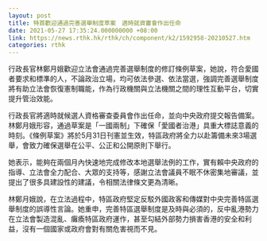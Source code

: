 ```yaml
---
layout: post
title: 特首歡迎通過完善選舉制度草案　適時就資審會作出任命
date: 2021-05-27 17:35:24.000000000 +08:00
link: https://news.rthk.hk/rthk/ch/component/k2/1592958-20210527.htm
categories: rthk
---
```


行政長官林鄭月娥歡迎立法會通過完善選舉制度的修訂條例草案，她說，符合愛國者要求和標準的人，不論政治立場，均可依法參選、依法當選，強調完善選舉制度將有助立法會恢復憲制職能，作為行政機關與立法機關之間的理性互動平台，切實提升管治效能。

行政長官將適時就候選人資格審查委員會作出任命，並向中央政府提交報告備案。林鄭月娥形容，通過草案是「一國兩制」下確保「愛國者治港」具重大標誌意義的時刻。《條例草案》將於5月31日刊憲並生效，特區政府將全力以赴籌備未來3場選舉，會致力確保選舉在公平、公正和公開原則下舉行。

她表示，能夠在兩個月內快速地完成修改本地選舉法例的工作，實有賴中央政府的指導、立法會全力配合、大眾的支持等，感謝立法會議員不眠不休密集地審議，並提出了很多具建設性的建議，令相關法律條文更為清晰。

林鄭月娥說，在立法過程中，特區政府堅定反駁外國政客和傳媒對中央完善特區選舉制度的誤導性言論。她重申，完善特區選舉制度是及時與必須的，反中亂港勢力在立法會製造混亂、癱瘓特區政府運作，甚至勾結外部勢力損害香港的安全和利益，沒有一個國家或政府會對有關危害視而不見。

